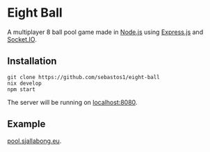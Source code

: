 # Eight Ball

A multiplayer 8 ball pool game made in [Node.js](https://nodejs.org/) using [Express.js](https://expressjs.com/) and [Socket.IO](https://socket.io/).

## Installation
```shell
git clone https://github.com/sebastos1/eight-ball
nix develop
npm start
```
The server will be running on [localhost:8080](http://localhost:8080/).

## Example
[pool.sjallabong.eu](https://pool.sjallabong.eu).